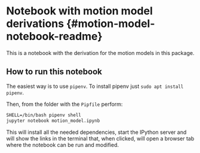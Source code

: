 # Notebook with motion model derivations {#motion-model-notebook-readme}

This is a notebook with the derivation for the motion models in this package.

## How to run this notebook

The easiest way is to use `pipenv`.
To install pipenv just `sudo apt install pipenv`.

Then, from the folder with the `Pipfile` perform:
```cmd
SHELL=/bin/bash pipenv shell
jupyter notebook motion_model.ipynb
```

This will install all the needed dependencies, start the IPython server and will show the links in
the terminal that, when clicked, will open a browser tab where the notebook can be run and modified.

